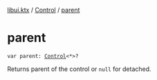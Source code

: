 [libui.ktx](../index.md) / [Control](index.md) / [parent](./parent.md)

# parent

`var parent: `[`Control`](index.md)`<*>?`

Returns parent of the control or `null` for detached.

